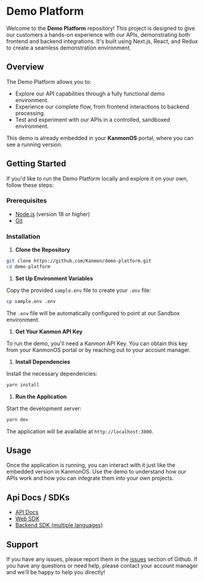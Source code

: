 
# Demo Platform

Welcome to the **Demo Platform** repository! This project is designed to give our customers a hands-on experience with our APIs, demonstrating both frontend and backend integrations. It's built using Next.js, React, and Redux to create a seamless demonstration environment.

## Overview

The Demo Platform allows you to:

- Explore our API capabilities through a fully functional demo environment.
- Experience our complete flow, from frontend interactions to backend processing.
- Test and experiment with our APIs in a controlled, sandboxed environment.

This demo is already embedded in your **KanmonOS** portal, where you can see a running version.

## Getting Started

If you'd like to run the Demo Platform locally and explore it on your own, follow these steps:

### Prerequisites

- [Node.js](https://nodejs.org/) (version 18 or higher)
- [Git](https://git-scm.com/)

### Installation

1. **Clone the Repository**

```bash
git clone https://github.com/Kanmon/demo-platform.git
cd demo-platform
```

1. **Set Up Environment Variables**

Copy the provided `sample.env` file to create your `.env` file:

```bash
cp sample.env .env
```

The `.env` file will be automatically configured to point at our Sandbox environment.

1. **Get Your Kanmon API Key**

To run the demo, you'll need a Kanmon API Key. You can obtain this key from your KanmonOS portal or by reaching out to your account manager.

1. **Install Dependencies**

Install the necessary dependencies:

```bash
yarn install
```

1. **Run the Application**

Start the development server:

```bash
yarn dev
```

The application will be available at `http://localhost:3000`.

## Usage

Once the application is running, you can interact with it just like the embedded version in KanmonOS. Use the demo to understand how our APIs work and how you can integrate them into your own projects.

## Api Docs / SDKs

- [API Docs](https://kanmon.dev)
- [Web SDK](https://www.npmjs.com/package/@kanmon/web-sdk)
- [Backend SDK (multiple languages)](https://github.com/Kanmon/sdk)

## Support

If you have any issues, please report them in the [issues](https://github.com/Kanmon/sdk/issues) section of Github. If you have any questions or need help, please contact your account manager and we'll be happy to help you directly!
